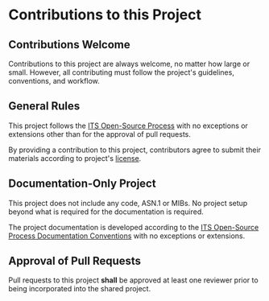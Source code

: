 # Contributions to this Project

## Contributions Welcome

Contributions to this project are always welcome, no matter how large or small.
However, all contributing must follow the project's guidelines, conventions, and
workflow.

## General Rules

This project follows the [ITS Open-Source Process](https://k-vaughn.github.io/ITS-open-source/)
with no exceptions or extensions other than for the approval of pull requests.

By providing a contribution to this project, contributors agree to submit their
materials according to project's [license](LICENSE.md).

## Documentation-Only Project

This project does not include any code, ASN.1 or
MIBs. No project setup beyond what is required for the documentation is
required.

The project documentation is developed according to the
[ITS Open-Source Process Documentation Conventions](https://k-vaughn.github.io/ITS-open-source/documentation-conventions/)
with no exceptions or extensions.

## Approval of Pull Requests

Pull requests to this project **shall** be approved at least one reviewer prior
to being incorporated into the shared project.
